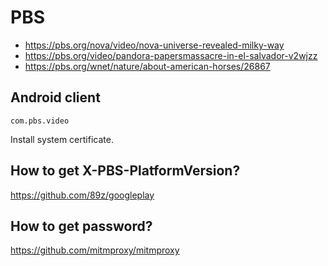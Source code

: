 # PBS

- https://pbs.org/nova/video/nova-universe-revealed-milky-way
- https://pbs.org/video/pandora-papersmassacre-in-el-salvador-v2wjzz
- https://pbs.org/wnet/nature/about-american-horses/26867

## Android client

~~~
com.pbs.video
~~~

Install system certificate.

## How to get X-PBS-PlatformVersion?

https://github.com/89z/googleplay

## How to get password?

https://github.com/mitmproxy/mitmproxy
